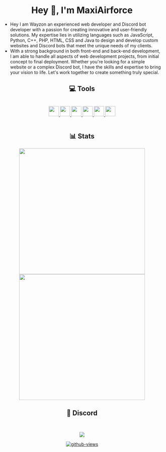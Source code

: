 
  <h1 align="center"> Hey 👋, I'm MaxiAirforce</h1>
  
- Hey I am Wayzon an experienced web developer and Discord bot developer with a passion for creating innovative and user-friendly solutions. My expertise lies in utilizing languages such as JavaScript, Python, C++, PHP, HTML, CSS and Java to design and develop custom websites and Discord bots that meet the unique needs of my clients. 
- With a strong background in both front-end and back-end development, I am able to handle all aspects of web development projects, from initial concept to final deployment. Whether you're looking for a simple website or a complex Discord bot, I have the skills and expertise to bring your vision to life. Let's work together to create something truly special.

<h2 align="center"> 💻 Tools </h2>
<br>
<div align="center">
<a href = https://github.com/Nico105?tab=repositories&q=&type=&language=javascript&sort= > <img width = '32px' src='https://raw.githubusercontent.com/rahulbanerjee26/githubAboutMeGenerator/main/icons/javascript.svg'> </a>
<a href = https://github.com/Nico105?tab=repositories&q=&type=&language=html&sort= > <img width = '32px' src = 'https://raw.githubusercontent.com/rahulbanerjee26/githubAboutMeGenerator/main/icons/html.svg'> </a>
<a href = https://github.com/Nico105?tab=repositories&q=&type=&language=css&sort= > <img width = '32px' src = 'https://raw.githubusercontent.com/rahulbanerjee26/githubAboutMeGenerator/main/icons/css.svg'> </a>
<a href = https://github.com/Nico105?tab=repositories&q=&type=&language=nodejs&sort= > <img width = '32px' src = 'https://raw.githubusercontent.com/rahulbanerjee26/githubAboutMeGenerator/main/icons/nodejs.svg'> </a>
<a href = https://github.com/Nico105?tab=repositories&q=&type=&language=mongodb&sort= > <img width = '32px' src = 'https://raw.githubusercontent.com/rahulbanerjee26/githubAboutMeGenerator/main/icons/mongodb.svg'> </a>
<a href = https://github.com/Nico105?tab=repositories&q=&type=&language=photoshop&sort= > <img width = '32px' src = 'https://raw.githubusercontent.com/rahulbanerjee26/githubAboutMeGenerator/main/icons/photoshop.svg'> </a>
  </div>
<br>
<h2 align="center"> 📊 Stats</h2>
<p align="center">
  <a href="#"><img src="https://github-readme-stats.vercel.app/api?username=MaxiAirforce&include_all_commits=true&count_private=true&&show_icons=true&theme=tokyonight" width="400"></a> 
  <a href="#"><img src="https://github-readme-streak-stats.herokuapp.com/?user=MaxiAirforce&count_private=true&show_icons=true&theme=tokyonight" width="400"></a>


<h2 align="center"> 🔗 Discord</h2>
<br>
<p align="center">
<img align="center" src="https://lanyard-profile-readme.vercel.app/api/499977210782941195">
</p>
<div align="center">
  
[![github-views](https://komarev.com/ghpvc/?username=MaxiAirforce&color=brightgreen)](https://github.com/MaxiAirforce)
  
</div>
